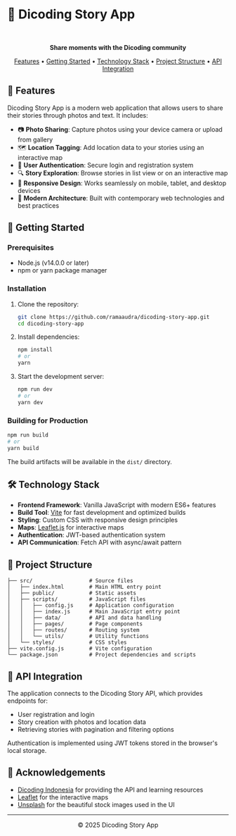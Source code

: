 # 📱 Dicoding Story App

<div align="center">
  <br>
  <p><strong>Share moments with the Dicoding community</strong></p>
  <p>
    <a href="#features">Features</a> •
    <a href="#getting-started">Getting Started</a> •
    <a href="#technology-stack">Technology Stack</a> •
    <a href="#project-structure">Project Structure</a> •
    <a href="#api-integration">API Integration</a>
  </p>
</div>

## 🌟 Features

Dicoding Story App is a modern web application that allows users to share their stories through photos and text. It includes:

- 📷 **Photo Sharing**: Capture photos using your device camera or upload from gallery
- 🗺️ **Location Tagging**: Add location data to your stories using an interactive map
- 👥 **User Authentication**: Secure login and registration system
- 🔍 **Story Exploration**: Browse stories in list view or on an interactive map
- 📱 **Responsive Design**: Works seamlessly on mobile, tablet, and desktop devices
- 🚀 **Modern Architecture**: Built with contemporary web technologies and best practices

## 🚀 Getting Started

### Prerequisites

- Node.js (v14.0.0 or later)
- npm or yarn package manager

### Installation

1. Clone the repository:
   ```bash
   git clone https://github.com/ramaaudra/dicoding-story-app.git
   cd dicoding-story-app
   ```

2. Install dependencies:
   ```bash
   npm install
   # or
   yarn
   ```

3. Start the development server:
   ```bash
   npm run dev
   # or
   yarn dev
   ```


### Building for Production

```bash
npm run build
# or
yarn build
```

The build artifacts will be available in the `dist/` directory.

## 🛠️ Technology Stack

- **Frontend Framework**: Vanilla JavaScript with modern ES6+ features
- **Build Tool**: [Vite](https://vitejs.dev/) for fast development and optimized builds
- **Styling**: Custom CSS with responsive design principles
- **Maps**: [Leaflet.js](https://leafletjs.com/) for interactive maps
- **Authentication**: JWT-based authentication system
- **API Communication**: Fetch API with async/await pattern

## 📂 Project Structure

```
├── src/                  # Source files
│   ├── index.html        # Main HTML entry point
│   ├── public/           # Static assets
│   ├── scripts/          # JavaScript files
│   │   ├── config.js     # Application configuration
│   │   ├── index.js      # Main JavaScript entry point
│   │   ├── data/         # API and data handling
│   │   ├── pages/        # Page components
│   │   ├── routes/       # Routing system
│   │   └── utils/        # Utility functions
│   └── styles/           # CSS styles
├── vite.config.js        # Vite configuration
└── package.json          # Project dependencies and scripts
```

## 🔌 API Integration

The application connects to the Dicoding Story API, which provides endpoints for:

- User registration and login
- Story creation with photos and location data
- Retrieving stories with pagination and filtering options

Authentication is implemented using JWT tokens stored in the browser's local storage.

## 🙏 Acknowledgements

- [Dicoding Indonesia](https://www.dicoding.com/) for providing the API and learning resources
- [Leaflet](https://leafletjs.com/) for the interactive maps
- [Unsplash](https://unsplash.com/) for the beautiful stock images used in the UI

---

<div align="center">
  <p>© 2025 Dicoding Story App</p>
</div>